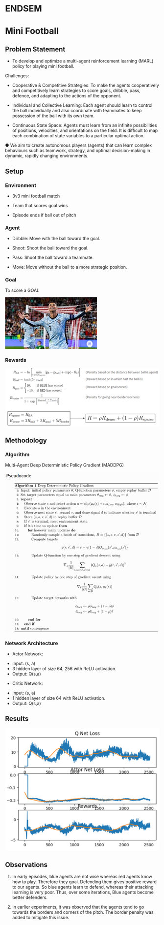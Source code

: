 # ENDSEM

# Mini Football

## Problem Statement

* To develop and optimize a multi-agent reinforcement learning (MARL) policy for playing mini football.

Challenges:

- Cooperative & Competitive Strategies: To make the agents cooperatively and competitively learn strategies to score goals, dribble, pass, defence, and adapting to the actions of the opponent.

- Individual and Collective Learning: Each agent should learn to control the ball individually and also coordinate with teammates to keep possession of the ball with its own team.

- Continuous State Space: Agents must learn from an infinite possibilities of positions, velocities, and orientations on the field. It is difficult to map each combination of state variables to a particular optimal action.

● We aim to create autonomous players (agents) that can learn complex behaviours such as teamwork, strategy, and optimal decision-making in dynamic, rapidly changing environments.

## Setup

### Environment

- 3v3 mini football match

- Team that scores goal wins

- Episode ends if ball out of pitch


### Agent

- Dribble: Move with the ball toward the goal.

- Shoot: Shoot the ball toward the goal.

- Pass: Shoot the ball toward a teammate.

- Move: Move without the ball to a more strategic position.

### Goal

To score a GOAL

![alt text](https://github.com/MOONLABIISERB/marl-ecs-course/blob/rugved_21294/ENDSEM/goal.png)

### Rewards

![alt text](https://github.com/MOONLABIISERB/marl-ecs-course/blob/rugved_21294/ENDSEM/rewards.png)

## Methodology

### Algorithm

Multi-Agent Deep Deterministic Policy Gradient (MADDPG)

![alt text](https://github.com/MOONLABIISERB/marl-ecs-course/blob/578bc34c9252a28796c203e382b1f21a037a6da6/ENDSEM/ddpg.png)

### Network Architecture

* Actor Network:
- Input: (s, a)
- 3 hidden layer of size 64, 256 with ReLU activation.
- Output: Q(s,a)

* Critic Network:
- Input: (s, a)
- 1 hidden layer of size 64 with ReLU activation.
- Output: Q(s,a)

## Results

![alt text](https://github.com/MOONLABIISERB/marl-ecs-course/blob/rugved_21294/ENDSEM/ddpg_results.png)

## Observations

1.  In early episodes, blue agents are not wise whereas red agents know how to play. Therefore they goal. Defending them gives positive reward to our agents. So blue agents learn to defend, whereas their attacking learning is very poor.
Thus, over some iterations, Blue agents become better defenders.

2.  In earlier experiments, it was observed that the agents tend to go towards the borders and corners of the pitch. The border penalty was added to mitigate this issue.

